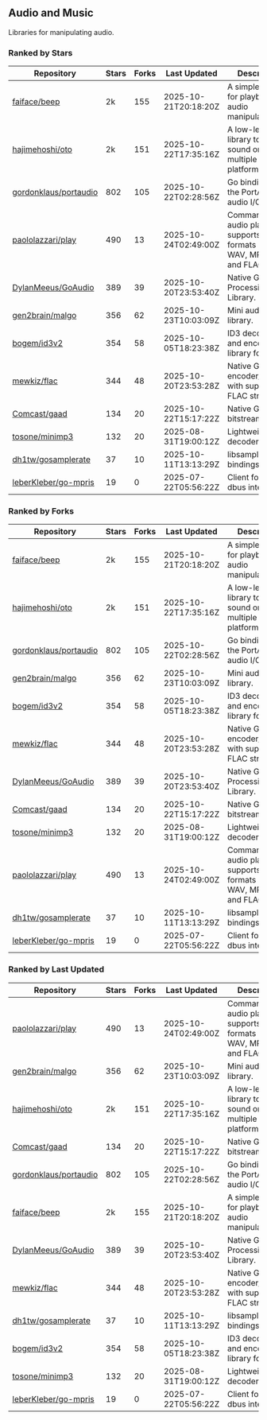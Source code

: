 ## Audio and Music

Libraries for manipulating audio.

### Ranked by Stars

| Repository | Stars | Forks | Last Updated | Description | 
|------------|-------|-------|--------------|-------------|
| [faiface/beep](https://github.com/faiface/beep) | 2k | 155 | 2025-10-21T20:18:20Z |  A simple library for playback and audio manipulation. |
| [hajimehoshi/oto](https://github.com/hajimehoshi/oto) | 2k | 151 | 2025-10-22T17:35:16Z |  A low-level library to play sound on multiple platforms. |
| [gordonklaus/portaudio](https://github.com/gordonklaus/portaudio) | 802 | 105 | 2025-10-22T02:28:56Z |  Go bindings for the PortAudio audio I/O library. |
| [paololazzari/play](https://github.com/paololazzari/play) | 490 | 13 | 2025-10-24T02:49:00Z |  Command-line audio player that supports multiple formats including WAV, MP3, OGG, and FLAC. |
| [DylanMeeus/GoAudio](https://github.com/DylanMeeus/GoAudio) | 389 | 39 | 2025-10-20T23:53:40Z |  Native Go Audio Processing Library. |
| [gen2brain/malgo](https://github.com/gen2brain/malgo) | 356 | 62 | 2025-10-23T10:03:09Z |  Mini audio library. |
| [bogem/id3v2](https://github.com/bogem/id3v2) | 354 | 58 | 2025-10-05T18:23:38Z |  ID3 decoding and encoding library for Go. |
| [mewkiz/flac](https://github.com/mewkiz/flac) | 344 | 48 | 2025-10-20T23:53:28Z |  Native Go FLAC encoder/decoder with support for FLAC streams. |
| [Comcast/gaad](https://github.com/Comcast/gaad) | 134 | 20 | 2025-10-22T15:17:22Z |  Native Go AAC bitstream parser. |
| [tosone/minimp3](https://github.com/tosone/minimp3) | 132 | 20 | 2025-08-31T19:00:12Z |  Lightweight MP3 decoder library. |
| [dh1tw/gosamplerate](https://github.com/dh1tw/gosamplerate) | 37 | 10 | 2025-10-11T13:13:29Z |  libsamplerate bindings for go. |
| [leberKleber/go-mpris](https://github.com/leberKleber/go-mpris) | 19 | 0 | 2025-07-22T05:56:22Z |  Client for mpris dbus interfaces. |

### Ranked by Forks

| Repository | Stars | Forks | Last Updated | Description | 
|------------|-------|-------|--------------|-------------|
| [faiface/beep](https://github.com/faiface/beep) | 2k | 155 | 2025-10-21T20:18:20Z |  A simple library for playback and audio manipulation. |
| [hajimehoshi/oto](https://github.com/hajimehoshi/oto) | 2k | 151 | 2025-10-22T17:35:16Z |  A low-level library to play sound on multiple platforms. |
| [gordonklaus/portaudio](https://github.com/gordonklaus/portaudio) | 802 | 105 | 2025-10-22T02:28:56Z |  Go bindings for the PortAudio audio I/O library. |
| [gen2brain/malgo](https://github.com/gen2brain/malgo) | 356 | 62 | 2025-10-23T10:03:09Z |  Mini audio library. |
| [bogem/id3v2](https://github.com/bogem/id3v2) | 354 | 58 | 2025-10-05T18:23:38Z |  ID3 decoding and encoding library for Go. |
| [mewkiz/flac](https://github.com/mewkiz/flac) | 344 | 48 | 2025-10-20T23:53:28Z |  Native Go FLAC encoder/decoder with support for FLAC streams. |
| [DylanMeeus/GoAudio](https://github.com/DylanMeeus/GoAudio) | 389 | 39 | 2025-10-20T23:53:40Z |  Native Go Audio Processing Library. |
| [Comcast/gaad](https://github.com/Comcast/gaad) | 134 | 20 | 2025-10-22T15:17:22Z |  Native Go AAC bitstream parser. |
| [tosone/minimp3](https://github.com/tosone/minimp3) | 132 | 20 | 2025-08-31T19:00:12Z |  Lightweight MP3 decoder library. |
| [paololazzari/play](https://github.com/paololazzari/play) | 490 | 13 | 2025-10-24T02:49:00Z |  Command-line audio player that supports multiple formats including WAV, MP3, OGG, and FLAC. |
| [dh1tw/gosamplerate](https://github.com/dh1tw/gosamplerate) | 37 | 10 | 2025-10-11T13:13:29Z |  libsamplerate bindings for go. |
| [leberKleber/go-mpris](https://github.com/leberKleber/go-mpris) | 19 | 0 | 2025-07-22T05:56:22Z |  Client for mpris dbus interfaces. |

### Ranked by Last Updated

| Repository | Stars | Forks | Last Updated | Description | 
|------------|-------|-------|--------------|-------------|
| [paololazzari/play](https://github.com/paololazzari/play) | 490 | 13 | 2025-10-24T02:49:00Z |  Command-line audio player that supports multiple formats including WAV, MP3, OGG, and FLAC. |
| [gen2brain/malgo](https://github.com/gen2brain/malgo) | 356 | 62 | 2025-10-23T10:03:09Z |  Mini audio library. |
| [hajimehoshi/oto](https://github.com/hajimehoshi/oto) | 2k | 151 | 2025-10-22T17:35:16Z |  A low-level library to play sound on multiple platforms. |
| [Comcast/gaad](https://github.com/Comcast/gaad) | 134 | 20 | 2025-10-22T15:17:22Z |  Native Go AAC bitstream parser. |
| [gordonklaus/portaudio](https://github.com/gordonklaus/portaudio) | 802 | 105 | 2025-10-22T02:28:56Z |  Go bindings for the PortAudio audio I/O library. |
| [faiface/beep](https://github.com/faiface/beep) | 2k | 155 | 2025-10-21T20:18:20Z |  A simple library for playback and audio manipulation. |
| [DylanMeeus/GoAudio](https://github.com/DylanMeeus/GoAudio) | 389 | 39 | 2025-10-20T23:53:40Z |  Native Go Audio Processing Library. |
| [mewkiz/flac](https://github.com/mewkiz/flac) | 344 | 48 | 2025-10-20T23:53:28Z |  Native Go FLAC encoder/decoder with support for FLAC streams. |
| [dh1tw/gosamplerate](https://github.com/dh1tw/gosamplerate) | 37 | 10 | 2025-10-11T13:13:29Z |  libsamplerate bindings for go. |
| [bogem/id3v2](https://github.com/bogem/id3v2) | 354 | 58 | 2025-10-05T18:23:38Z |  ID3 decoding and encoding library for Go. |
| [tosone/minimp3](https://github.com/tosone/minimp3) | 132 | 20 | 2025-08-31T19:00:12Z |  Lightweight MP3 decoder library. |
| [leberKleber/go-mpris](https://github.com/leberKleber/go-mpris) | 19 | 0 | 2025-07-22T05:56:22Z |  Client for mpris dbus interfaces. |

